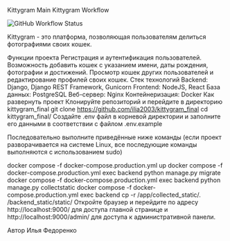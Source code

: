 Kittygram
Main Kittygram Workflow

![GitHub Workflow Status](https://github.com/OWNER/REPOSITORY/actions/workflows/WORKFLOW-FILE/badge.svg)

Kittygram - это платформа, позволяющая пользователям делиться фотографиями своих кошек.

Функции проекта
Регистрация и аутентификация пользователей.
Возможность добавить кошек с указанием имени, даты рождения, фотографии и достижений.
Просмотр кошек других пользователей и редактирование профилей своих кошек.
Стек технологий
Backend: Django, Django REST Framework, Gunicorn
Frontend: NodeJS, React
База данных: PostgreSQL
Веб-сервер: Nginx
Контейнеризация: Docker
Как развернуть проект
Клонируйте репозиторий и перейдите в директорию kittygram_final
git clone https://github.com/ilia2003/kittygram_final
cd kittygram_final/
Создайте .env файл в корневой директории и заполните его данными в соответствии с файлом .env.example

Последовательно выполните приведённые ниже команды (если проект разворачивается на системе Linux, все последующие команды выполняются с использованием sudo)

docker compose -f docker-compose.production.yml up
docker compose -f docker-compose.production.yml exec backend python manage.py migrate
docker compose -f docker-compose.production.yml exec backend python manage.py collectstatic
docker compose -f docker-compose.production.yml exec backend cp -r /app/collected_static/. /backend_static/static/
Откройте браузер и перейдите по адресу http://localhost:9000/ для доступа главной странице и http://localhost:9000/admin/ для доступа к административной панели.

Автор
Илья Федоренко